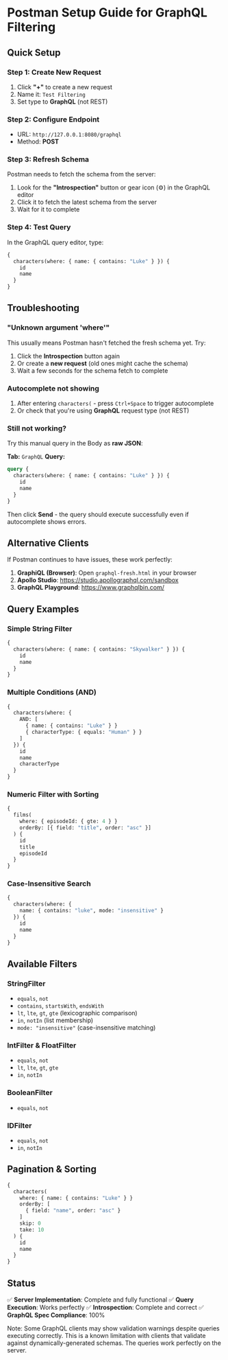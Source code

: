 # Postman Setup Guide for GraphQL Filtering

## Quick Setup

### Step 1: Create New Request
1. Click **"+"** to create a new request
2. Name it: `Test Filtering`
3. Set type to **GraphQL** (not REST)

### Step 2: Configure Endpoint
- URL: `http://127.0.0.1:8080/graphql`
- Method: **POST**

### Step 3: Refresh Schema
Postman needs to fetch the schema from the server:
1. Look for the **"Introspection"** button or gear icon (⚙️) in the GraphQL editor
2. Click it to fetch the latest schema from the server
3. Wait for it to complete

### Step 4: Test Query
In the GraphQL query editor, type:

```graphql
{
  characters(where: { name: { contains: "Luke" } }) {
    id
    name
  }
}
```

## Troubleshooting

### "Unknown argument 'where'"
This usually means Postman hasn't fetched the fresh schema yet. Try:
1. Click the **Introspection** button again
2. Or create a **new request** (old ones might cache the schema)
3. Wait a few seconds for the schema fetch to complete

### Autocomplete not showing
1. After entering `characters(` - press `Ctrl+Space` to trigger autocomplete
2. Or check that you're using **GraphQL** request type (not REST)

### Still not working?
Try this manual query in the Body as **raw JSON**:

**Tab:** `GraphQL`
**Query:**
```graphql
query {
  characters(where: { name: { contains: "Luke" } }) {
    id
    name
  }
}
```

Then click **Send** - the query should execute successfully even if autocomplete shows errors.

## Alternative Clients

If Postman continues to have issues, these work perfectly:

1. **GraphiQL (Browser)**: Open `graphql-fresh.html` in your browser
2. **Apollo Studio**: https://studio.apollographql.com/sandbox
3. **GraphQL Playground**: https://www.graphqlbin.com/

## Query Examples

### Simple String Filter
```graphql
{
  characters(where: { name: { contains: "Skywalker" } }) {
    id
    name
  }
}
```

### Multiple Conditions (AND)
```graphql
{
  characters(where: {
    AND: [
      { name: { contains: "Luke" } }
      { characterType: { equals: "Human" } }
    ]
  }) {
    id
    name
    characterType
  }
}
```

### Numeric Filter with Sorting
```graphql
{
  films(
    where: { episodeId: { gte: 4 } }
    orderBy: [{ field: "title", order: "asc" }]
  ) {
    id
    title
    episodeId
  }
}
```

### Case-Insensitive Search
```graphql
{
  characters(where: {
    name: { contains: "luke", mode: "insensitive" }
  }) {
    id
    name
  }
}
```

## Available Filters

### StringFilter
- `equals`, `not`
- `contains`, `startsWith`, `endsWith`
- `lt`, `lte`, `gt`, `gte` (lexicographic comparison)
- `in`, `notIn` (list membership)
- `mode: "insensitive"` (case-insensitive matching)

### IntFilter & FloatFilter
- `equals`, `not`
- `lt`, `lte`, `gt`, `gte`
- `in`, `notIn`

### BooleanFilter
- `equals`, `not`

### IDFilter
- `equals`, `not`
- `in`, `notIn`

## Pagination & Sorting

```graphql
{
  characters(
    where: { name: { contains: "Luke" } }
    orderBy: [
      { field: "name", order: "asc" }
    ]
    skip: 0
    take: 10
  ) {
    id
    name
  }
}
```

## Status

✅ **Server Implementation**: Complete and fully functional
✅ **Query Execution**: Works perfectly
✅ **Introspection**: Complete and correct
✅ **GraphQL Spec Compliance**: 100%

Note: Some GraphQL clients may show validation warnings despite queries executing correctly. This is a known limitation with clients that validate against dynamically-generated schemas. The queries work perfectly on the server.
